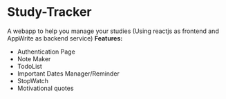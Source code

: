 # Study-Tracker
A webapp to help you manage your studies
(Using reactjs as frontend and AppWrite as backend service)
<b>Features:</b>

<ul>
  <li> Authentication Page
  <li> Note Maker
  <li> TodoList
  <li> Important Dates Manager/Reminder
  <li> StopWatch
  <li> Motivational quotes
</ul>

